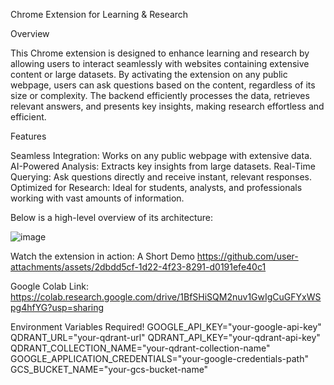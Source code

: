 Chrome Extension for Learning & Research

Overview

This Chrome extension is designed to enhance learning and research by allowing users to interact seamlessly with websites containing extensive content or large datasets. By activating the extension on any public webpage, users can ask questions based on the content, regardless of its size or complexity. The backend efficiently processes the data, retrieves relevant answers, and presents key insights, making research effortless and efficient.

Features

Seamless Integration: Works on any public webpage with extensive data.
AI-Powered Analysis: Extracts key insights from large datasets.
Real-Time Querying: Ask questions directly and receive instant, relevant responses.
Optimized for Research: Ideal for students, analysts, and professionals working with vast amounts of information.


Below is a high-level overview of its architecture:

![image](https://github.com/user-attachments/assets/d272652b-b933-40e2-a537-8e2adef75c20)


Watch the extension in action: A Short Demo
https://github.com/user-attachments/assets/2dbdd5cf-1d22-4f23-8291-d0191efe40c1 

Google Colab Link:
https://colab.research.google.com/drive/1BfSHiSQM2nuv1GwIgCuGFYxWSpg4hfYG?usp=sharing 

Environment Variables Required!
GOOGLE_API_KEY="your-google-api-key"
QDRANT_URL="your-qdrant-url"
QDRANT_API_KEY="your-qdrant-api-key"
QDRANT_COLLECTION_NAME="your-qdrant-collection-name"
GOOGLE_APPLICATION_CREDENTIALS="your-google-credentials-path"
GCS_BUCKET_NAME="your-gcs-bucket-name"

